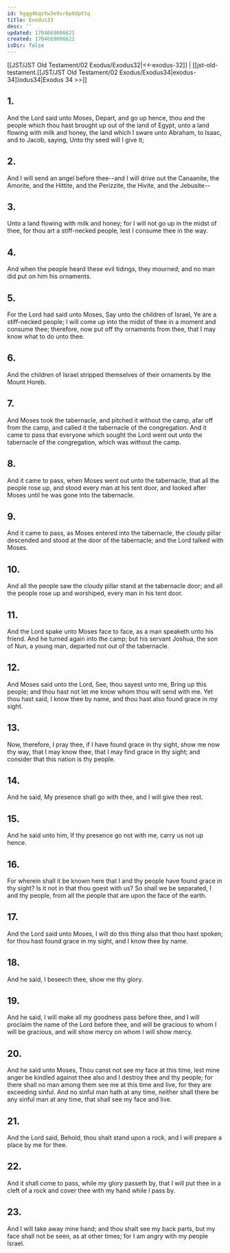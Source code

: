 ```yaml
---
id: hgqg4bqztw3e9sr6p9dpttq
title: Exodus33
desc: ''
updated: 1704669006621
created: 1704669006621
isDir: false
---
```

[[JST/JST Old Testament/02 Exodus/Exodus32|<<-exodus-32]] | [[jst-old-testament.[[JST/JST Old Testament/02 Exodus/Exodus34|exodus-34]]odus34|Exodus 34 >>]]
## 1.
And the Lord said unto Moses, Depart, and go up hence, thou and the people which thou hast brought up out of the land of Egypt, unto a land flowing with milk and honey, the land which I sware unto Abraham, to Isaac, and to Jacob, saying, Unto thy seed will I give it;
## 2.
And I will send an angel before thee\--and I will drive out the Canaanite, the Amorite, and the Hittite, and the Perizzite, the Hivite, and the Jebusite\--
## 3.
Unto a land flowing with milk and honey; for I will not go up in the midst of thee, for thou art a stiff-necked people, lest I consume thee in the way.
## 4.
And when the people heard these evil tidings, they mourned; and no man did put on him his ornaments.
## 5.
For the Lord had said unto Moses, Say unto the children of Israel, Ye are a stiff-necked people; I will come up into the midst of thee in a moment and consume thee; therefore, now put off thy ornaments from thee, that I may know what to do unto thee.
## 6.
And the children of Israel stripped themselves of their ornaments by the Mount Horeb.
## 7.
And Moses took the tabernacle, and pitched it without the camp, afar off from the camp, and called it the tabernacle of the congregation. And it came to pass that everyone which sought the Lord went out unto the tabernacle of the congregation, which was without the camp.
## 8.
And it came to pass, when Moses went out unto the tabernacle, that all the people rose up, and stood every man at his tent door, and looked after Moses until he was gone into the tabernacle.
## 9.
And it came to pass, as Moses entered into the tabernacle, the cloudy pillar descended and stood at the door of the tabernacle; and the Lord talked with Moses.
## 10.
And all the people saw the cloudy pillar stand at the tabernacle door; and all the people rose up and worshiped, every man in his tent door.
## 11.
And the Lord spake unto Moses face to face, as a man speaketh unto his friend. And he turned again into the camp; but his servant Joshua, the son of Nun, a young man, departed not out of the tabernacle.
## 12.
And Moses said unto the Lord, See, thou sayest unto me, Bring up this people; and thou hast not let me know whom thou wilt send with me. Yet thou hast said, I know thee by name, and thou hast also found grace in my sight.
## 13.
Now, therefore, I pray thee, if I have found grace in thy sight, show me now thy way, that I may know thee, that I may find grace in thy sight; and consider that this nation is thy people.
## 14.
And he said, My presence shall go with thee, and I will give thee rest.
## 15.
And he said unto him, If thy presence go not with me, carry us not up hence.
## 16.
For wherein shall it be known here that I and thy people have found grace in thy sight? Is it not in that thou goest with us? So shall we be separated, I and thy people, from all the people that are upon the face of the earth.
## 17.
And the Lord said unto Moses, I will do this thing also that thou hast spoken; for thou hast found grace in my sight, and I know thee by name.
## 18.
And he said, I beseech thee, show me thy glory.
## 19.
And he said, I will make all my goodness pass before thee, and I will proclaim the name of the Lord before thee, and will be gracious to whom I will be gracious, and will show mercy on whom I will show mercy.
## 20.
And he said unto Moses, Thou canst not see my face at this time, lest mine anger be kindled against thee also and I destroy thee and thy people; for there shall no man among them see me at this time and live, for they are exceeding sinful. And no sinful man hath at any time, neither shall there be any sinful man at any time, that shall see my face and live.
## 21.
And the Lord said, Behold, thou shalt stand upon a rock, and I will prepare a place by me for thee.
## 22.
And it shall come to pass, while my glory passeth by, that I will put thee in a cleft of a rock and cover thee with my hand while I pass by.
## 23.
And I will take away mine hand; and thou shalt see my back parts, but my face shall not be seen, as at other times; for I am angry with my people Israel.

